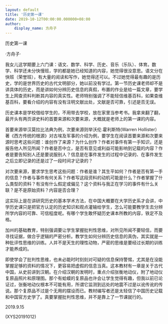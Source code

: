 ```yaml
---
layout: default
title: '历史第一课'
date: 2019-10-12T00:00:00.000000+08:00
author:
    display_name: 方舟子
---
```


历史第一课

·方舟子·

我女儿这学期要上六门课：语文、数学、科学、历史、音乐（乐队）、体育。数学、科学还未分快慢班，学的都是她已经知道的内容，她觉得很没意思。语文分在快班（荣誉班），有大量的阅读和写作，她觉得还可以。不过她觉得最有趣的是历史，学的是世界历史的古代文明部分，她以前没有学过。第一节历史课老师却不是讲具体的历史，而是讲如何分辨历史信息的真假，布置的作业是给一篇文章，要学生上网查资料判断其内容的真实性。老师特别强调了不能轻信维基百科，如果查维基百科，要看介绍的内容有没有注明文献出处，文献是否可靠，引述是否无误。

历史课本是学校借给学生的，不用带去学校，放在家里当参考书。我拿来翻了翻，最开头有两页讲史料的首要来源和次要来源，大概就是老师上的第一课的内容。

首要来源举汉莫拉比法典为例，次要来源则举沃伦.霍利斯特(Warren Hollister）著《西方传统的根源》对古埃及军事的介绍为例，要学生在阅读首要来源和次要来源时思考这些问题：谁创作了来源？为什么创作？作者对事件有第一手知识，还是报告他人所见所闻？作者是否中立，是否有意见或利益可能影响到记载的内容？作者是要告知别人还是要说服别人？信息是在事件发生的过程中记录的、在事件发生之后立即记录的还是过了一段时间才记录的？

对次要来源，要求学生思考这些问题：作者是谁？其生平如何？作者是否有第一手的信息？作者与事件有何关系？作者写这段资料的动机可能是什么？作者掌握了什么类型的资料？有没有什么假定或偏见？这个资料与我正在学习的事件有什么关联？是不是原始资料？内容是否合理？

这实际上是在讲研究历史的基本学术方法，在中国大概要在大学历史系才会讲，中学历史课只是把官方认定的历史知识和观点灌输给学生，怎么可能要教学生去分辨所学内容的可靠、可信程度呢。有哪个学生敢怀疑历史课本所教的内容，铁定不及格。

加州的基础教育，特别强调要让学生掌握批判性思维，对所见所闻不要轻信，而要寻找证据，做合乎逻辑的严密分析。教学生如何分辨历史信息的真伪，其实就是一种批评性思维的训练。人并不是天生的理性动物，严密的思维是要经过长期的训练才能养成的。

即使学会了批判性思维，也未必能时时刻刻对可疑的信息保持警惕，尤其是在没能掌握足够的资料的情况下，更容易把虚假的信息当真。这本教材有一章是关于古代中国，从史前讲到汉朝。在介绍汉朝的发明时，重点介绍张衡地动仪，附了地动仪复原品照片和原理图。那个有蛤蟆的复原品也许会让学生觉得有趣，但我以前已论证过，张衡地动仪根本不可能有用，所谓它监测到远处的地震不过是以讹传讹的传说。那个复原品不过是个无用的摆设而已。教材编写者还是太轻信了中国历史记载和中国官方史学了。真要掌握批判性思维，并不是靠上了一节课就行的。

2019.9.15

(XYS20191012)


